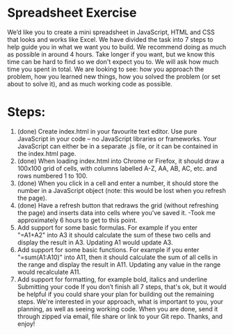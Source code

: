 # Spreadsheet Exercise

We’d like you to create a mini spreadsheet in JavaScript, HTML and CSS that looks and
works like Excel.
We have divided the task into 7 steps to help guide you in what we want you to build. We
recommend doing as much as possible in around 4 hours. Take longer if you want, but we
know this time can be hard to find so we don't expect you to. We will ask how much time
you spent in total.
We are looking to see: how you approach the problem, how you learned new things, how
you solved the problem (or set about to solve it), and as much working code as possible.

# Steps:

1. (done) Create index.html in your favourite text editor. Use pure JavaScript in your code – no
   JavaScript libraries or frameworks. Your JavaScript can either be in a separate .js file, or it
   can be contained in the index.html page.
2. (done) When loading index.html into Chrome or Firefox, it should draw a 100x100 grid of cells,
   with columns labelled A-Z, AA, AB, AC, etc. and rows numbered 1 to 100.
3. (done) When you click in a cell and enter a number, it should store the number in a JavaScript
   object (note: this would be lost when you refresh the page).
4. (done) Have a refresh button that redraws the grid (without refreshing the page) and inserts data
   into cells where you've saved it.
   -Took me approximately 6 hours to get to this point.
5. Add support for some basic formulas. For example if you enter "=A1+A2" into A3 it
   should calculate the sum of these two cells and display the result in A3. Updating A1 would
   update A3.
6. Add support for some basic functions. For example if you enter "=sum(A1:A10)" into
   A11, then it should calculate the sum of all cells in the range and display the result in
   A11. Updating any value in the range would recalculate A11.
7. Add support for formatting, for example bold, italics and underline
   Submitting your code
   If you don’t finish all 7 steps, that's ok, but it would be helpful if you could share your plan
   for building out the remaining steps. We're interested in your approach, what is important
   to you, your planning, as well as seeing working code.
   When you are done, send it through zipped via email, file share or link to your Git repo.
   Thanks, and enjoy!

